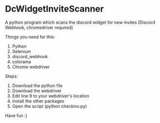 # DcWidgetInviteScanner
A python program which scans the discord widget for new invites (Discord Webhook, chromedriver required)

Things you need for this:
1. Python
2. Selenium
3. discord_webhook
4. colorama
5. Chrome webdriver

Steps:
1. Download the python file
2. Download the webdriver
3. Edit line 9 to your webdriver's location
4. Install the other packages
5. Open the script (python checkinv.py)

Have fun :)
